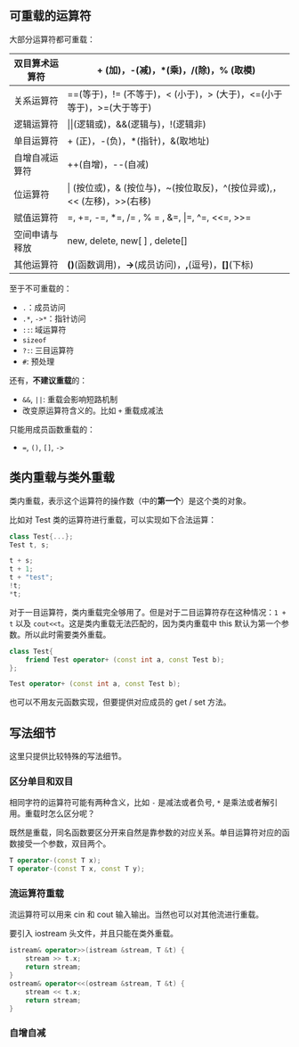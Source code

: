 ## 可重载的运算符

大部分运算符都可重载：

| 双目算术运算符 | + (加)，-(减)，*(乘)，/(除)，% (取模)                      |
| ------- | ------------------------------------------------ |
| 关系运算符   | ==(等于)，!= (不等于)，< (小于)，> (大于)，<=(小于等于)，>=(大于等于)  |
| 逻辑运算符   | \|\|(逻辑或)，&&(逻辑与)，!(逻辑非)                         |
| 单目运算符   | + (正)，-(负)，*(指针)，&(取地址)                          |
| 自增自减运算符 | ++(自增)，--(自减)                                    |
| 位运算符    | \| (按位或)，& (按位与)，~(按位取反)，^(按位异或),，<< (左移)，>>(右移) |
| 赋值运算符   | =, +=, -=, *=, /= , % = , &=, \|=, ^=, <<=, >>=  |
| 空间申请与释放 | new, delete, new[ ] , delete[]                   |
| 其他运算符   | **()**(函数调用)，**->**(成员访问)，**,**(逗号)，**[]**(下标)   |

至于不可重载的：

- `.`：成员访问
- `.*`, `->*`：指针访问
- `::`: 域运算符
- `sizeof`
- `?:`: 三目运算符
- `#`: 预处理

还有，**不建议重载**的：
- `&&`, `||`: 重载会影响短路机制
- 改变原运算符含义的。比如 `+` 重载成减法

只能用成员函数重载的：
- `=`, `()`, `[]`, `->`

## 类内重载与类外重载

类内重载，表示这个运算符的操作数（中的**第一个**）是这个类的对象。

比如对 Test 类的运算符进行重载，可以实现如下合法运算：

```cpp
class Test{...};
Test t, s;

t + s;
t + 1;
t + "test";
!t;
*t;
```

对于一目运算符，类内重载完全够用了。但是对于二目运算符存在这种情况：`1 + t` 以及 `cout<<t`。这是类内重载无法匹配的，因为类内重载中 this 默认为第一个参数。所以此时需要类外重载。

```cpp
class Test{
	friend Test operator+ (const int a, const Test b);
};

Test operator+ (const int a, const Test b);
```

也可以不用友元函数实现，但要提供对应成员的 get / set 方法。

## 写法细节

这里只提供比较特殊的写法细节。

### 区分单目和双目

相同字符的运算符可能有两种含义，比如 `-` 是减法或者负号, `*` 是乘法或者解引用。重载时怎么区分呢？

既然是重载，同名函数要区分开来自然是靠参数的对应关系。单目运算符对应的函数接受一个参数，双目两个。

```cpp
T operator-(const T x);
T operator-(const T x, const T y);
```

### 流运算符重载

流运算符可以用来 cin 和 cout 输入输出。当然也可以对其他流进行重载。

要引入 iostream 头文件，并且只能在类外重载。
```cpp
istream& operator>>(istream &stream, T &t) {
	stream >> t.x;
	return stream;
}
ostream& operator<<(ostream &stream, T &t) {
	stream << t.x;
	return stream;
}
```

### 自增自减

